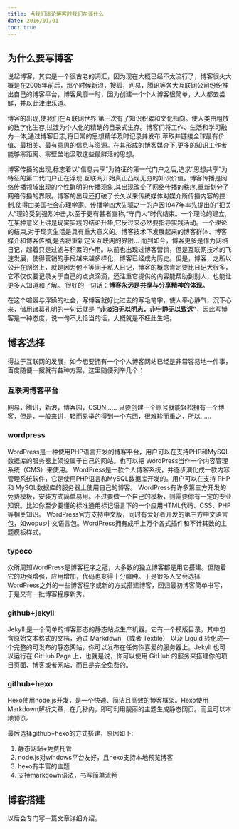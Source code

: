 ```yaml
---
title: 当我们谈论博客时我们在谈什么
date: 2016/01/01
toc: true
---
```


## 为什么要写博客
说起博客，其实是一个很古老的词汇，因为现在大概已经不太流行了，博客很火大概是在2005年前后，那个时候新浪，搜狐，网易，腾讯等各大互联网公司纷纷推出自己的博客平台，博客风靡一时，因为创建一个个人博客很简单，人人都去尝鲜，并以此津津乐道。

博客的出现,使我们在互联网世界,第一次有了知识积累和文化指向。使人类由粗放的数字化生存,过渡为个人化的精确的目录式生存。博客们将工作、生活和学习融为一体,通过博客日志,将日常的思想精华及时记录并发布,萃取并链接全球最有价值、最相关、最有意思的信息与资源。在其形成的博客媒介下,更多的知识工作者能够零距离、零壁垒地汲取这些最鲜活的思想。
<!--more-->
博客传播的出现,标志着以“信息共享”为特征的第一代门户之后,追求“思想共享”为特征的第二代门户正在浮现,互联网开始真正凸现无穷的知识价值。博客传播是网络传播领域出现的个性鲜明的传播现象,其出现改变了网络传播的秩序,重新划分了网络传播的界限。博客的出现还打破了长久以来传统媒体对媒介所传播内容的控制,使得由美国社会心理学家、传播学四大先驱之一的卢因1947年率先提出的“把关人”理论受到强烈冲击,以至于更有甚者宣称,“守门人”时代结束。一个理论的建立,在某种意义上讲是现实实践的结论升华,它反过来必然要指导实践活动。一个理论的结束,对于现实生活是具有重大意义的。博客技术下发展起来的博客群体、博客媒介和博客传播,是否将重新定义互联网的界限...
而到如今，博客更多是作为网络日记，起着只是过滤与积累的作用。以前也出现过博客营销，但是互联网技术的飞速发展，使得营销的手段越来越多样化，博客已经成为历史。但是，博客，之所以公开在网络上，就是因为他不等同于私人日记，博客的概念肯定要比日记大很多，它不仅仅要记录关于自己的点点滴滴，还注重它提供的内容能帮助到别人，也能让更多人知道和了解。
很好的一句话：**博客永远是共享与分享精神的体现。**

在这个喧嚣与浮躁的社会，写博客就好比过去的写毛笔字，使人平心静气，沉下心来，借用诸葛孔明的一句话就是 **“非淡泊无以明志，非宁静无以致远”**，因此写博客是一种态度，说一句不太恰当的话，大概就是不枉此生吧。
## 博客选择
得益于互联网的发展，如今想要拥有一个个人博客网站已经是非常容易地一件事，百度随便一搜就有各种方案，这里随便列举几个：
### 互联网博客平台
网易，腾讯，新浪，博客园，CSDN……
只要创建一个账号就能轻松拥有一个博客，但是，一般来讲，轻而易举的得到一个东西，很难珍而重之，所以……
### wordpress
WordPress是一种使用PHP语言开发的博客平台，用户可以在支持PHP和MySQL数据库的服务器上架设属于自己的网站。也可以把 WordPress当作一个内容管理系统（CMS）来使用。
WordPress是一款个人博客系统，并逐步演化成一款内容管理系统软件，它是使用PHP语言和MySQL数据库开发的。用户可以在支持 PHP 和 MySQL数据库的服务器上使用自己的博客。
WordPress有许多第三方开发的免费模板，安装方式简单易用。不过要做一个自己的模板，则需要你有一定的专业知识。比如你至少要懂的标准通用标记语言下的一个应用HTML代码、CSS、PHP等相关知识。
WordPress官方支持中文版，同时有爱好者开发的第三方中文语言包，如wopus中文语言包。WordPress拥有成千上万个各式插件和不计其数的主题模板样式。
### typeco
众所周知WordPress是博客程序之冠，大多数的独立博客都是用它搭建。但随着它的功强增强，应用增加，代码也变得十分臃肿。于是很多人又会选择WordPress之外的一些博客程序或新的方式搭建博客，回归最初博客简单书写，于是又有一批博客程序新秀。
### github+jekyll
Jekyll 是一个简单的博客形态的静态站点生产机器。它有一个模版目录，其中包含原始文本格式的文档，通过 Markdown （或者 Textile） 以及 Liquid 转化成一个完整的可发布的静态网站，你可以发布在任何你喜爱的服务器上。Jekyll 也可以运行在 GitHub Page 上，也就是说，你可以使用 GitHub 的服务来搭建你的项目页面、博客或者网站，而且是完全免费的。
### github+hexo
Hexo使用node.js开发，是一个快速、简洁且高效的博客框架。Hexo使用Markdown解析文章，在几秒内，即可利用靓丽的主题生成静态网页。而且可以本地预览。

最后选择github+hexo的方式搭建，原因如下:
1. 静态网站+免费托管
2. node.js对windows平台友好，且hexo支持本地预览博客
3. hexo有丰富的主题
4. 支持markdown语法，书写简单流畅

## 博客搭建
以后会专门写一篇文章详细介绍。
